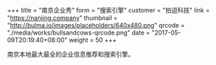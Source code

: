 +++
title = "南京企业秀"
form = "搜索引擎"
customer = "拍逗科技"
link = "https://nanjing.company"
thumbnail = "http://bulma.io/images/placeholders/640x480.png"
qrcode = "./media/works/bullsandcows-qrcode.png"
date = "2017-05-09T20:19:40+08:00"
weight = 50
+++

南京本地最大最全的企业信息推荐和搜索引擎。

